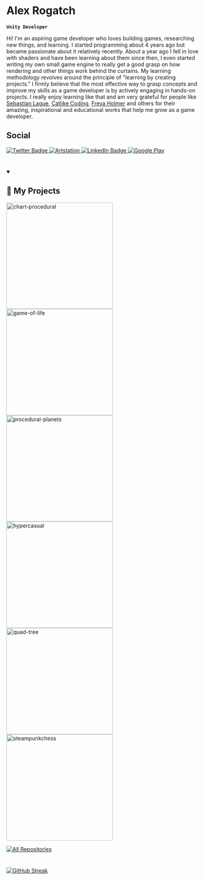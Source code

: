 # Alex Rogatch
**`Unity Developer`**

Hi! I'm an aspiring game developer who loves building games, researching new things, and learning. I started programming about 4 years ago but became passionate about it relatively recently.
About a year ago I fell in love with shaders and have been learning about them since then, I even started writing my own small game engine to really get a good grasp on how rendering and other things work behind the curtains. My learning methodology revolves around the principle of "learning by creating projects." I firmly believe that the most effective way to grasp concepts and improve my skills as a game developer is by actively engaging in hands-on projects. I really enjoy learning like that and am very grateful for people like [Sebastian Lague](https://www.youtube.com/@SebastianLague/videos), [Catlike Coding](https://catlikecoding.com/unity/tutorials/), [Freya Holmer](https://www.youtube.com/@Acegikmo) and others for their amazing, inspirational and educational works that help me grow as a game developer.
<!-- Social icons section -->
## Social
<div id="badges">
   <a href="https://twitter.com/alex_rogatch">
    <img src="https://img.shields.io/badge/Twitter-1A8CD8?style=for-the-badge&logo=twitter&logoColor=white" alt="Twitter Badge"/>
  </a>
   <a href="https://www.artstation.com/ashirogimuta">
    <img src="https://img.shields.io/badge/Artstation-22363E?style=for-the-badge&logo=artstation&logoColor=white" alt="Artstation"/>
  </a>
  <a href="https://www.linkedin.com/in/alexandr-rogatch-83b903233/">
    <img src="https://img.shields.io/badge/LinkedIn-blue?style=for-the-badge&logo=linkedin&logoColor=white" alt="LinkedIn Badge"/>
  </a>
  <a href="https://play.google.com/store/apps/developer?id=QuizAndPuzzleGames&hl=ru&gl=US">
    <img src="https://img.shields.io/badge/Google Play-34A853?style=for-the-badge&logo=googleplay&logoColor=white" alt="Google Play"/>
  </a>
  
</div>

#
<details open> 
  <summary><h2>📘 My Projects</h2></summary>

  <!-- Repo info cards - https://github.com/anuraghazra/github-readme-stats -->
  <!-- Small repo cards (fork) - https://github.com/DenverCoder1/github-readme-stats -->
  <p align="left">
    <a href="https://github.com/MadScientist11/Unity-Polygon-Chart"><img width="278" src="https://denvercoder1-github-readme-stats.vercel.app/api/pin/?username=MadScientist11&repo=Unity-Polygon-Chart&theme=dark&bg_color=1F222E" alt="chart-procedural"></a>
    <a href="https://github.com/MadScientist11/game-of-life"><img width="278" src="https://denvercoder1-github-readme-stats.vercel.app/api/pin/?username=MadScientist11&repo=game-of-life&theme=dark&bg_color=1F222E" alt="game-of-life"></a>
    <a href="https://github.com/MadScientist11/Procedural-Planets"><img width="278" src="https://denvercoder1-github-readme-stats.vercel.app/api/pin/?username=MadScientist11&repo=Procedural-Planets&theme=dark&bg_color=1F222E" alt="procedural-planets"></a>
    <a href="https://github.com/MadScientist11/Hypercasual"><img width="278" src="https://denvercoder1-github-readme-stats.vercel.app/api/pin/?username=MadScientist11&repo=Hypercasual&theme=dark&bg_color=1F222E" alt="hypercasual"></a>
   <a href="https://github.com/MadScientist11/Terrain-Dynamic-LOD"><img width="278" src="https://denvercoder1-github-readme-stats.vercel.app/api/pin/?username=MadScientist11&repo=Terrain-Dynamic-LOD&theme=dark&bg_color=1F222E" alt="quad-tree"></a>
     <a href="https://github.com/MadScientist11/SteamPunkChess"><img width="278" src="https://denvercoder1-github-readme-stats.vercel.app/api/pin/?username=MadScientist11&repo=SteamPunkChess&theme=dark&bg_color=1F222E" alt="steampunkchess"></a>
  </p>

  <a href="https://github.com/MadScientist11?tab=repositories"><img alt="All Repositories" title="All Repositories" src="https://custom-icon-badges.demolab.com/badge/-Click%20Here%20For%20All%20My%20Repos-1F222E?style=for-the-badge&logoColor=white&logo=repo"/></a>
</details>

#
[![GitHub Streak](https://streak-stats.demolab.com?user=MadScientist11&theme=dark&border_radius=1)](https://git.io/streak-stats)

<!--
**MadScientist11/MadScientist11** is a ✨ _special_ ✨ repository because its `README.md` (this file) appears on your GitHub profile.

Here are some ideas to get you started:

- 🔭 I’m currently working on ...
- 🌱 I’m currently learning ...
- 👯 I’m looking to collaborate on ...
- 🤔 I’m looking for help with ...
- 💬 Ask me about ...
- 📫 How to reach me: ...
- 😄 Pronouns: ...
- ⚡ Fun fact: ...
-->
